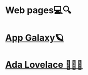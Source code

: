 # Web pages💻🔍

<h1><a href="https://leticiaa-s.github.io/galaxy/home">App Galaxy🪐</a></h1>
<h1><a href="https://leticiaa-s.github.io/siteAda/">Ada Lovelace 👩🏻‍💻</a></h1>
